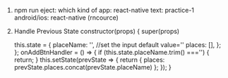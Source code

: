 1. npm run eject:
    which kind of app: react-native
    text: practice-1
    android/ios: react-native   (rncource)

2. Handle Previous State
    constructor(props) {
      super(props)
    
      this.state = {
        placeName: '',     //set the input default value=''
        places: [],
        };
    };
    onAddBtnHandler = () => {
        if (this.state.placeName.trim() ==='') {
            return;
        }
        this.setState(prevState => {
            return {
                places: prevState.places.concat(prevState.placeName)
            };
        });
    }

